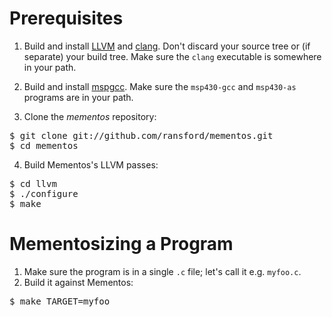 # Prerequisites #

1. Build and install [LLVM](http://llvm.org/releases/) and [clang](http://clang.llvm.org/).  Don't discard your source tree or (if separate) your build tree.  Make sure the `clang` executable is somewhere in your path.

2. Build and install [mspgcc](http://mspgcc.sourceforge.net/).  Make sure the `msp430-gcc` and `msp430-as` programs are in your path.

3. Clone the _mementos_ repository:
 <pre>
$ git clone git://github.com/ransford/mementos.git
$ cd mementos
</pre>

4. Build Mementos's LLVM passes:
 <pre>
$ cd llvm
$ ./configure
$ make
</pre>


# Mementosizing a Program #

1. Make sure the program is in a single `.c` file; let's call it e.g. `myfoo.c`.
2. Build it against Mementos:
 <pre>
$ make TARGET=myfoo
</pre>

